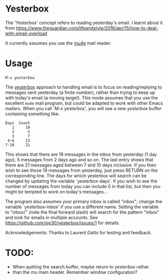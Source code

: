 # Yesterbox

The 'Yesterbox' concept refers to reading yesterday's email.  I learnt
about it from <https://www.theguardian.com/lifeandstyle/2016/apr/15/how-to-deal-with-email-overload>


It currently assumes you use the [mu4e](https://www.djcbsoftware.nl/code/mu/mu4e.html) mail reader.


# Usage

`M-x yesterbox`.

  The [yesterbox](https://blog.hubspot.com/sales/yesterbox) approach to handling email is to focus on
reading/replying to messages sent yesterday (a finite number),
rather than trying to keep up with today's email (a moving target).
 This mode assumes that you use the excellent `mu4e` mail program,
 but could be adapted to work with other Emacs mailers.
 When you call `M-x yesterbox', you will see a new *yesterbox*
buffer containing something like:

```
Days  Count
   1     19
   2      5
   3      7
 4-6     13
7-10     21
```

 This shows that there are 19 messages in the inbox from yesterday
(1 day ago), 5 messages from 2 days ago and so on.  The last entry
shows that there are 21 messages aged between 7 and 10 days
inclusive.  If you then wish to see those 19 messages from
yesterday, just press RETURN on the corresponding line.
 The days for which yesterbox will search can be changed by updating
the variable `yesterbox-days'.  If you wish to see the number of
messages from today you can include 0 in that list, but then you
might be tempted to work on today's messages...


 The program also assumes your primary inbox is called "inbox";
change the variable `yesterbox-inbox' if you use a different
name. Setting the variable to "inbox/" (note the final forward
slash) will search for the pattern "inbox" and look for emails in
multiple accounts. See https://github.com/sje30/yesterbox/issues/1
for details.

Acknowledgements: Thanks to Laurent Gatto for testing and feedback.

# TODO:
- When quitting the search buffer, maybe return to *yesterbox* rather
- than the mu main header.  Remember window configuration?
